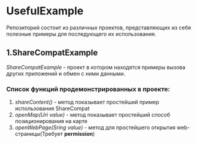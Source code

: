 # UsefulExample
Репозиторий состоит из различных проектов, представляющих из себя полезные примеры для последующего их использования.   

## 1.ShareCompatExample
*ShareCompatExample* - проект в котором находятся примеры вызова других приложений и обмен с ними данными.

### Список функций продемонстрированных в проекте:
1. *shareContent()* - метод показывает простейший пример использования ShareCompat
2. *openMap(Uri value)* - метод показывает простейший способ позиционирования на карте
3. *openWebPage(Sring value)* - метод для простейшего открытия web-страницы(Требует **permission**)
